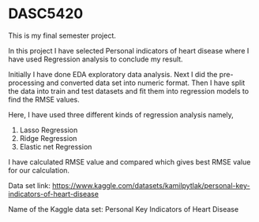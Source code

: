 # DASC5420
This is my final semester project.

In this project I have selected Personal indicators of heart disease where I have used Regression analysis to conclude my result.

Initially I have done EDA exploratory data analysis. Next I did the pre-processing and converted data set into numeric format. Then I have split the data into train and test datasets and fit them into regression models to find the RMSE values.

Here, I have used three different kinds of regression analysis namely,
1. Lasso Regression
2. Ridge Regression
3. Elastic net Regression

I have calculated RMSE value and compared which gives best RMSE value for our calculation.

Data set link: https://www.kaggle.com/datasets/kamilpytlak/personal-key-indicators-of-heart-disease

Name of the Kaggle data set: Personal Key Indicators of Heart Disease
